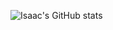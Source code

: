 ![Isaac's GitHub stats](https://github-readme-stats.vercel.app/api?username=Iscaraca&show_icons=true&theme=tokyonight)
